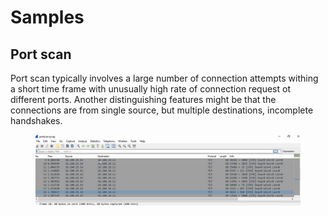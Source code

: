 # Samples

## Port scan

Port scan typically involves a large number of connection attempts withing a short time frame with unusually high rate of connection request ot different ports. Another distinguishing features might be that the connections are from single source, but multiple destinations, incomplete handshakes.

<figure><img src="../../../../.gitbook/assets/image (15).png" alt=""><figcaption></figcaption></figure>


